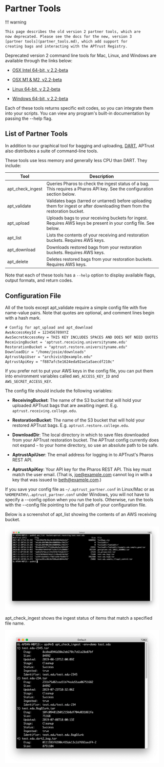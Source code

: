 # Partner Tools

!!! warning

    This page describes the old version 2 partner tools, which are
    now deprecated. Please see the docs for the new, version 3
    [partner tools](partner_tools.md), which add support for
    creating bags and interacting with the APTrust Registry.

Deprecated version 2 command line tools for Mac, Linux, and Windows are available through the links below:

* [OSX Intel 64-bit, v 2.2-beta](https://s3.amazonaws.com/aptrust.public.download/partner-apps/osx/APTrust_Partner_Tools_Mac_2.2-beta.zip)

* [OSX M1 & M2, v2.2-beta](https://s3.amazonaws.com/aptrust.public.download/partner-apps/osx/PartnerTools-2.2-beta-M1.zip)

* [Linux 64-bit, v 2.2-beta](https://s3.amazonaws.com/aptrust.public.download/partner-apps/linux/APTrust_Partner_Tools_Linux_2.2-beta.zip)

* [Windows 64-bit, v 2.2-beta](https://s3.amazonaws.com/aptrust.public.download/partner-apps/windows/APTrust_Partner_Tools_Windows_2.2-beta.zip)

Each of these tools returns specific exit codes, so you can integrate them into your scripts. You can view any program's built-in documentation by passing the --help flag.

## List of Partner Tools

In addition to our graphical tool for bagging and uploading, [DART](https://aptrust.github.io/dart-docs/users/getting_started/), APTrust also distributes a suite of command-line tools.

These tools use less memory and generally less CPU than DART. They include:

Tool | Description
---- | ----
apt_check_ingest | Queries Pharos to check the ingest status of a bag. This requires a Pharos API key. See the configuration section below.
apt_validate | Validates bags (tarred or untarred) before uploading them for ingest or after downloading them from the restoration bucket.
apt_upload | Uploads bags to your receiving buckets for ingest. Requires AWS keys be present in your config file. See below.
apt_list | Lists the contents of your receiving and restoration buckets. Requires AWS keys.
apt_download | Downloads restored bags from your restoration buckets. Requires AWS keys.
apt_delete | Deletes restored bags from your restoration buckets. Requires AWS keys.

Note that each of these tools has a `--help` option to display available flags,
output formats, and return codes.

## Configuration File

All of the tools except apt_validate require a simple config file with five name-value pairs. Note that quotes are optional, and comment lines begin with a hash mark.

```
# Config for apt_upload and apt_download
AwsAccessKeyId = 123456789XYZ
AwsSecretAccessKey = THIS KEY INCLUDES SPACES AND DOES NOT NEED QUOTES
ReceivingBucket = 'aptrust.receiving.universityname.edu'
RestorationBucket = "aptrust.restore.universityname.edu"
DownloadDir = "/home/josie/downloads"
AptrustApiUser = "archivist@example.edu"
AptrustApiKey = "f887afc5e1624eda92ae1a5aecdf210c"
```

If you prefer not to put your AWS keys in the config file, you can put them into environment variables called `AWS_ACCESS_KEY_ID` and `AWS_SECRET_ACCESS_KEY`.

The config file should include the following variables:

* __ReceivingBucket__: The name of the S3 bucket that will hold your uploaded APTrust bags that are awaiting ingest. E.g. `aptrust.receiving.college.edu`.

* __RestorationBucket__: The name of the S3 bucket that will hold your restored APTrust bags. E.g. `aptrust.restore.college.edu`.

* __DownloadDir__: The local directory in which to save files downloaded from your APTrust restoration bucket. The APTrust config currently does not expand `~` to your home directory, so use an absolute path to be safe.

* __AptrustApiUser__: The email address for logging in to APTrust's Pharos REST API.

* __AptrustApiKey__: Your API key for the Pharos REST API. This key must match the user email. (That is, joe@example.com cannot log in with a key that was issued to beth@example.com.)

If you save your config file as `~/.aptrust_partner.conf` in Linux/Mac or as `%HOMEPATH%\.aptrust_partner.conf` under Windows, you will not have to specify a --config option when you run the tools. Otherwise, run the tools with the --config file pointing to the full path of your configuration file.


Below is a screenshot of apt_list showing the contents of an AWS receiving bucket.

![apt_list](img/partner_tools/apt_list.png)

apt_check_ingest shows the ingest status of items that match a specified file name.

![apt_check_ingest](img/partner_tools/apt_check_ingest.png)
